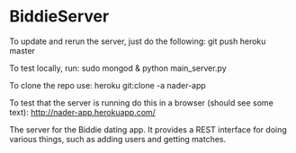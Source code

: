 BiddieServer
============

To update and rerun the server, just do the following:
git push heroku master

To test locally, run:
sudo mongod &
python main_server.py

To clone the repo use:
heroku git:clone -a nader-app

To test that the server is running do this in a browser (should see some text):
http://nader-app.herokuapp.com/


The server for the Biddie dating app. It provides a REST interface for doing various
things, such as adding users and getting matches.
